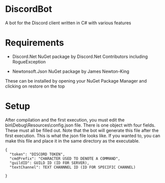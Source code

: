 # DiscordBot
A bot for the Discord client written in C# with various features

# Requirements
- Discord.Net NuGet package by Discord.Net Contributors including RogueException

- Newtonsoft.Json NuGet package by James Newton-King

These can be installed by opening your NuGet Package Manager and clicking on restore on the top

# Setup
After compilation and the first execution, you must edit the bin\Debug\Resources\config.json file. There is one object with four fields. These must all be filled out. Note that the bot will generate this file after the first execution. This is what the json file looks like. If you wanted to, you can make this file and place it in the same directory as the executable.

```
{
  "token": "DISCORD TOKEN",
  "cmdPrefix": "CHARACTER USED TO DENOTE A COMMAND",
  "guildID": GUILD ID (ID FOR SERVER),
  "textChannel": TEXT CHANNNEL ID (ID FOR SPECIFIC CHANNEL)

}
```

